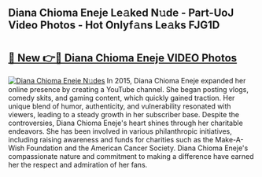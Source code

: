 ## Diana Chioma Eneje Le𝚊ked N𝚞de - Part-UoJ Video Photos - Hot Onlyf𝚊ns Le𝚊ks FJG1D

# <h2><a href="http://ab67335.deff.icu/?id=Diana+Chioma+Eneje">🔗 New 👉🔴 Diana Chioma Eneje VIDEO Photos</a></h2>

[![Diana Chioma Eneje N𝚞des](https://i.imgur.com/rIISA9y.gif)](http://ab67335.deff.icu/?id=Diana+Chioma+Eneje)
In 2015, Diana Chioma Eneje expanded her online presence by creating a YouTube channel. She began posting vlogs, comedy skits, and gaming content, which quickly gained traction. Her unique blend of humor, authenticity, and vulnerability resonated with viewers, leading to a steady growth in her subscriber base. Despite the controversies, Diana Chioma Eneje's heart shines through her charitable endeavors. She has been involved in various philanthropic initiatives, including raising awareness and funds for charities such as the Make-A-Wish Foundation and the American Cancer Society. Diana Chioma Eneje's compassionate nature and commitment to making a difference have earned her the respect and admiration of her fans.
